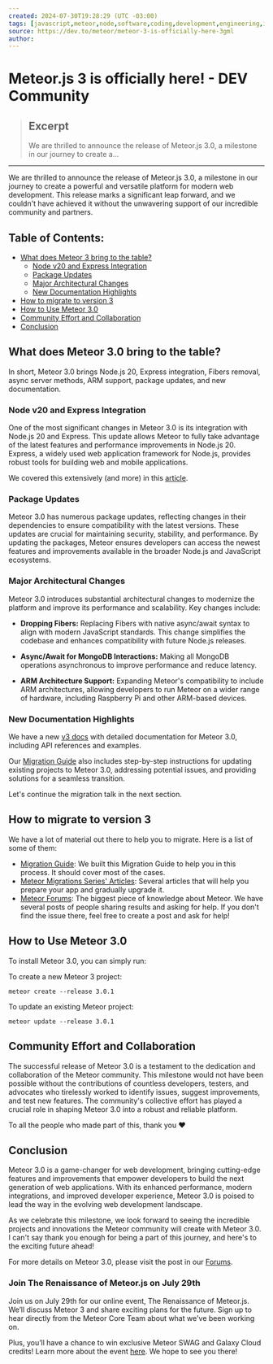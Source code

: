 ```yaml
---
created: 2024-07-30T19:28:29 (UTC -03:00)
tags: [javascript,meteor,node,software,coding,development,engineering,inclusive,community]
source: https://dev.to/meteor/meteor-3-is-officially-here-3gml
author: 
---
```


# Meteor.js 3 is officially here! - DEV Community

> ## Excerpt
> We are thrilled to announce the release of Meteor.js 3.0, a milestone in our journey to create a...

---
We are thrilled to announce the release of Meteor.js 3.0, a milestone in our journey to create a powerful and versatile platform for modern web development. This release marks a significant leap forward, and we couldn't have achieved it without the unwavering support of our incredible community and partners.

## [](https://dev.to/meteor/meteor-3-is-officially-here-3gml#table-of-contents)Table of Contents:

-   [What does Meteor 3 bring to the table?](https://dev.to/meteor/meteor-3-is-officially-here-3gml#what-does-meteor-3-bring-to-the-table-)
    -   [Node v20 and Express Integration](https://dev.to/meteor/meteor-3-is-officially-here-3gml#node-v20-and-express-integration)
    -   [Package Updates](https://dev.to/meteor/meteor-3-is-officially-here-3gml#package-updates)
    -   [Major Architectural Changes](https://dev.to/meteor/meteor-3-is-officially-here-3gml#major-architectural-changes)
    -   [New Documentation Highlights](https://dev.to/meteor/meteor-3-is-officially-here-3gml#new-documentation-highlights)
-   [How to migrate to version 3](https://dev.to/meteor/meteor-3-is-officially-here-3gml#how-to-migrate-to-version-3)
-   [How to Use Meteor 3.0](https://dev.to/meteor/meteor-3-is-officially-here-3gml#how-to-use-meteor-30)
-   [Community Effort and Collaboration](https://dev.to/meteor/meteor-3-is-officially-here-3gml#community-effort-and-collaboration)
-   [Conclusion](https://dev.to/meteor/meteor-3-is-officially-here-3gml#conclusion)

## [](https://dev.to/meteor/meteor-3-is-officially-here-3gml#what-does-meteor-30-bring-to-the-table)What does Meteor 3.0 bring to the table?

In short, Meteor 3.0 brings Node.js 20, Express integration, Fibers removal, async server methods, ARM support, package updates, and new documentation.

### [](https://dev.to/meteor/meteor-3-is-officially-here-3gml#node-v20-and-express-integration)Node v20 and Express Integration

One of the most significant changes in Meteor 3.0 is its integration with Node.js 20 and Express. This update allows Meteor to fully take advantage of the latest features and performance improvements in Node.js 20. Express, a widely used web application framework for Node.js, provides robust tools for building web and mobile applications.

We covered this extensively (and more) in this [article](https://dev.to/meteor/embracing-the-future-meteor-3-with-node-v20-and-express-2bd8).

### [](https://dev.to/meteor/meteor-3-is-officially-here-3gml#package-updates)Package Updates

Meteor 3.0 has numerous package updates, reflecting changes in their dependencies to ensure compatibility with the latest versions. These updates are crucial for maintaining security, stability, and performance. By updating the packages, Meteor ensures developers can access the newest features and improvements available in the broader Node.js and JavaScript ecosystems.

### [](https://dev.to/meteor/meteor-3-is-officially-here-3gml#major-architectural-changes)Major Architectural Changes

Meteor 3.0 introduces substantial architectural changes to modernize the platform and improve its performance and scalability. Key changes include:

-   **Dropping Fibers:** Replacing Fibers with native async/await syntax to align with modern JavaScript standards. This change simplifies the codebase and enhances compatibility with future Node.js releases.
    
-   **Async/Await for MongoDB Interactions:** Making all MongoDB operations asynchronous to improve performance and reduce latency.
    
-   **ARM Architecture Support:** Expanding Meteor's compatibility to include ARM architectures, allowing developers to run Meteor on a wider range of hardware, including Raspberry Pi and other ARM-based devices.
    

### [](https://dev.to/meteor/meteor-3-is-officially-here-3gml#new-documentation-highlights)New Documentation Highlights

We have a new [v3 docs](https://v3-docs.meteor.com/) with detailed documentation for Meteor 3.0, including API references and examples.

Our [Migration Guide](https://v3-migration-docs.meteor.com/) also includes step-by-step instructions for updating existing projects to Meteor 3.0, addressing potential issues, and providing solutions for a seamless transition.

Let's continue the migration talk in the next section.

## [](https://dev.to/meteor/meteor-3-is-officially-here-3gml#how-to-migrate-to-version-3)How to migrate to version 3

We have a lot of material out there to help you to migrate. Here is a list of some of them:

-   [Migration Guide](https://v3-migration-docs.meteor.com/): We built this Migration Guide to help you in this process. It should cover most of the cases.
-   [Meteor Migrations Series' Articles](https://dev.to/jankapunkt/series/25715): Several articles that will help you prepare your app and gradually upgrade it.
-   [Meteor Forums](https://forums.meteor.com/): The biggest piece of knowledge about Meteor. We have several posts of people sharing results and asking for help. If you don't find the issue there, feel free to create a post and ask for help!

## [](https://dev.to/meteor/meteor-3-is-officially-here-3gml#how-to-use-meteor-30)How to Use Meteor 3.0

To install Meteor 3.0, you can simply run:  

To create a new Meteor 3 project:  

```
meteor create --release 3.0.1
```

To update an existing Meteor project:  

```
meteor update --release 3.0.1
```

## [](https://dev.to/meteor/meteor-3-is-officially-here-3gml#community-effort-and-collaboration)Community Effort and Collaboration

The successful release of Meteor 3.0 is a testament to the dedication and collaboration of the Meteor community. This milestone would not have been possible without the contributions of countless developers, testers, and advocates who tirelessly worked to identify issues, suggest improvements, and test new features. The community's collective effort has played a crucial role in shaping Meteor 3.0 into a robust and reliable platform.

To all the people who made part of this, thank you ❤️

## [](https://dev.to/meteor/meteor-3-is-officially-here-3gml#conclusion)Conclusion

Meteor 3.0 is a game-changer for web development, bringing cutting-edge features and improvements that empower developers to build the next generation of web applications. With its enhanced performance, modern integrations, and improved developer experience, Meteor 3.0 is poised to lead the way in the evolving web development landscape.

As we celebrate this milestone, we look forward to seeing the incredible projects and innovations the Meteor community will create with Meteor 3.0. I can't say thank you enough for being a part of this journey, and here's to the exciting future ahead!

For more details on Meteor 3.0, please visit the post in our [Forums](https://forums.meteor.com/t/its-official-meteor-3-0-official-release-is-out/61860).

### [](https://dev.to/meteor/meteor-3-is-officially-here-3gml#join-the-renaissance-of-meteorjs-on-july-29th)Join The Renaissance of Meteor.js on July 29th

Join us on July 29th for our online event, The Renaissance of Meteor.js. We’ll discuss Meteor 3 and share exciting plans for the future. Sign up to hear directly from the Meteor Core Team about what we've been working on.

Plus, you’ll have a chance to win exclusive Meteor SWAG and Galaxy Cloud credits! Learn more about the event [here](https://forums.meteor.com/t/online-event-the-renaissance-of-meteor-js-july-29th-to-august-1st/61865). We hope to see you there!
